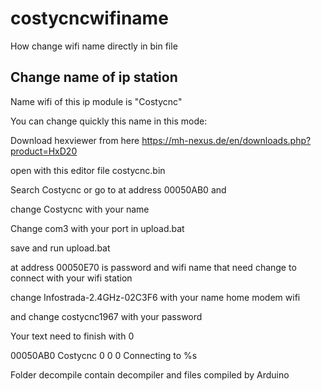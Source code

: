 # costycncwifiname
How change wifi name directly in bin file

Change name of ip station
------------------------
Name wifi of this ip module is "Costycnc"

You can change quickly this name in this mode:

Download hexviewer from here https://mh-nexus.de/en/downloads.php?product=HxD20

open with this editor file costycnc.bin

Search Costycnc or go to at address 00050AB0 and

change Costycnc with your name

Change com3 with your port in upload.bat

save and run upload.bat

at address 00050E70 is password and wifi name that need change to connect with your wifi station

change Infostrada-2.4GHz-02C3F6 with your name home modem wifi

and change costycnc1967 with your password

Your text need to finish with 0

00050AB0 Costycnc 0 0 0 Connecting to %s

Folder decompile contain decompiler and files compiled by Arduino
